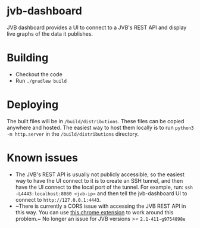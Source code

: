 # jvb-dashboard
JVB dashboard provides a UI to connect to a JVB's REST API and display live graphs of the data it publishes.

# Building
* Checkout the code
* Run `./gradlew build`

# Deploying
The built files will be in `/build/distributions`.  These files can be copied anywhere and hosted.  The easiest way to host
them locally is to run `python3 -m http.server` in the `/build/distributions` directory.

# Known issues
* The JVB's REST API is usually not publicly accessible, so the easiest way to have the UI connect to it is to create an
SSH tunnel, and then have the UI connect to the local port of the tunnel.  For example, run:
`ssh -L4443:localhost:8080 <jvb-ip>` and then tell the jvb-dashboard UI to connect to `http://127.0.0.1:4443`.
* ~There is currently a CORS issue with accessing the JVB REST API in this way.  You can use [this chrome extension](https://chrome.google.com/webstore/detail/allow-cors-access-control/lhobafahddgcelffkeicbaginigeejlf) to work around this problem.~ No longer an issue for JVB versions >= `2.1-411-g9754898e`
